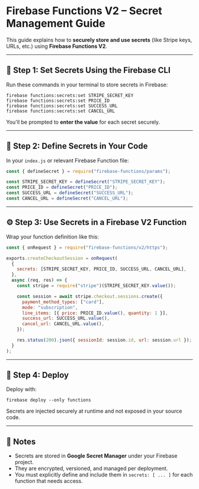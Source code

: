 # Firebase Functions V2 – Secret Management Guide

This guide explains how to **securely store and use secrets** (like Stripe keys, URLs, etc.) using **Firebase Functions V2**.

---

## 🔐 Step 1: Set Secrets Using the Firebase CLI

Run these commands in your terminal to store secrets in Firebase:

```
firebase functions:secrets:set STRIPE_SECRET_KEY
firebase functions:secrets:set PRICE_ID
firebase functions:secrets:set SUCCESS_URL
firebase functions:secrets:set CANCEL_URL
```

You'll be prompted to **enter the value** for each secret securely.

---

## 🔎 Step 2: Define Secrets in Your Code

In your `index.js` or relevant Firebase Function file:

```js
const { defineSecret } = require("firebase-functions/params");

const STRIPE_SECRET_KEY = defineSecret("STRIPE_SECRET_KEY");
const PRICE_ID = defineSecret("PRICE_ID");
const SUCCESS_URL = defineSecret("SUCCESS_URL");
const CANCEL_URL = defineSecret("CANCEL_URL");
```

---

## ⚙️ Step 3: Use Secrets in a Firebase V2 Function

Wrap your function definition like this:

```js
const { onRequest } = require("firebase-functions/v2/https");

exports.createCheckoutSession = onRequest(
  {
    secrets: [STRIPE_SECRET_KEY, PRICE_ID, SUCCESS_URL, CANCEL_URL],
  },
  async (req, res) => {
    const stripe = require("stripe")(STRIPE_SECRET_KEY.value());

    const session = await stripe.checkout.sessions.create({
      payment_method_types: ["card"],
      mode: "subscription",
      line_items: [{ price: PRICE_ID.value(), quantity: 1 }],
      success_url: SUCCESS_URL.value(),
      cancel_url: CANCEL_URL.value(),
    });

    res.status(200).json({ sessionId: session.id, url: session.url });
  }
);
```

---

## 🚀 Step 4: Deploy

Deploy with:

```
firebase deploy --only functions
```

Secrets are injected securely at runtime and not exposed in your source code.

---

## 📌 Notes

- Secrets are stored in **Google Secret Manager** under your Firebase project.
- They are encrypted, versioned, and managed per deployment.
- You must explicitly define and include them in `secrets: [ ... ]` for each function that needs access.

